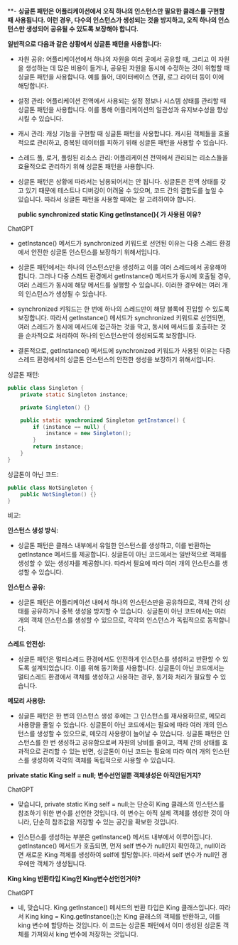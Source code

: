 **- **싱글톤 패턴은 어플리케이션에서 오직 하나의 인스턴스만 필요한 클래스를 구현할 때 사용됩니다. 이런 경우, 다수의 인스턴스가 생성되는 것을 방지하고, 오직 하나의 인스턴스만 생성되어 공유될 수 있도록 보장해야 합니다.**

**일반적으로 다음과 같은 상황에서 싱글톤 패턴을 사용합니다:**

- 자원 공유: 어플리케이션에서 하나의 자원을 여러 곳에서 공유할 때, 그리고 이 자원을 생성하는 데 많은 비용이 들거나, 공유된 자원을 동시에 수정하는 것이 위험할 때 싱글톤 패턴을 사용합니다. 예를 들어, 데이터베이스 연결, 로그 라이터 등이 이에 해당합니다.

- 설정 관리: 어플리케이션 전역에서 사용되는 설정 정보나 시스템 상태를 관리할 때 싱글톤 패턴을 사용합니다. 이를 통해 어플리케이션의 일관성과 유지보수성을 향상시킬 수 있습니다.

- 캐시 관리: 캐싱 기능을 구현할 때 싱글톤 패턴을 사용합니다. 캐시된 객체들을 효율적으로 관리하고, 중복된 데이터를 피하기 위해 싱글톤 패턴을 사용할 수 있습니다.

- 스레드 풀, 로거, 풀링된 리소스 관리: 어플리케이션 전역에서 관리되는 리소스들을 효율적으로 관리하기 위해 싱글톤 패턴을 사용합니다.

- 싱글톤 패턴은 상황에 따라서는 남용되어서는 안 됩니다. 싱글톤은 전역 상태를 갖고 있기 때문에 테스트나 디버깅이 어려울 수 있으며, 코드 간의 결합도를 높일 수 있습니다. 따라서 싱글톤 패턴을 사용할 때에는 잘 고려하여야 합니다.

   **public synchronized static King getInstance(){ 가 사용된 이유?**

ChatGPT
- getInstance() 메서드가 synchronized 키워드로 선언된 이유는 다중 스레드 환경에서 안전한 싱글톤 인스턴스를 보장하기 위해서입니다.

- 싱글톤 패턴에서는 하나의 인스턴스만을 생성하고 이를 여러 스레드에서 공유해야 합니다. 그러나 다중 스레드 환경에서 getInstance() 메서드가 동시에 호출될 경우, 여러 스레드가 동시에 해당 메서드를 실행할 수 있습니다. 이러한 경우에는 여러 개의 인스턴스가 생성될 수 있습니다.

- synchronized 키워드는 한 번에 하나의 스레드만이 해당 블록에 진입할 수 있도록 보장합니다. 따라서 getInstance() 메서드가 synchronized 키워드로 선언되면, 여러 스레드가 동시에 메서드에 접근하는 것을 막고, 동시에 메서드를 호출하는 것을 순차적으로 처리하여 하나의 인스턴스만이 생성되도록 보장합니다.

- 결론적으로, getInstance() 메서드에 synchronized 키워드가 사용된 이유는 다중 스레드 환경에서의 싱글톤 인스턴스의 안전한 생성을 보장하기 위해서입니다.


싱글톤 패턴:

```java
public class Singleton {
    private static Singleton instance;

    private Singleton() {}

    public static synchronized Singleton getInstance() {
        if (instance == null) {
            instance = new Singleton();
        }
        return instance;
    }
}
```

싱글톤이 아닌 코드:

```java
public class NotSingleton {
    public NotSingleton() {}
}
```
비교:

**인스턴스 생성 방식:**

- 싱글톤 패턴은 클래스 내부에서 유일한 인스턴스를 생성하고, 이를 반환하는 getInstance 메서드를 제공합니다.
싱글톤이 아닌 코드에서는 일반적으로 객체를 생성할 수 있는 생성자를 제공합니다. 따라서 필요에 따라 여러 개의 인스턴스를 생성할 수 있습니다.

**인스턴스 공유:**

- 싱글톤 패턴은 어플리케이션 내에서 하나의 인스턴스만을 공유하므로, 객체 간의 상태를 공유하거나 중복 생성을 방지할 수 있습니다.
싱글톤이 아닌 코드에서는 여러 개의 객체 인스턴스를 생성할 수 있으므로, 각각의 인스턴스가 독립적으로 동작합니다.

**스레드 안전성:**

- 싱글톤 패턴은 멀티스레드 환경에서도 안전하게 인스턴스를 생성하고 반환할 수 있도록 설계되었습니다. 이를 위해 동기화를 사용합니다.
싱글톤이 아닌 코드에서는 멀티스레드 환경에서 객체를 생성하고 사용하는 경우, 동기화 처리가 필요할 수 있습니다.

**메모리 사용량:**

- 싱글톤 패턴은 한 번의 인스턴스 생성 후에는 그 인스턴스를 재사용하므로, 메모리 사용량을 줄일 수 있습니다.
싱글톤이 아닌 코드에서는 필요에 따라 여러 개의 인스턴스를 생성할 수 있으므로, 메모리 사용량이 늘어날 수 있습니다.
싱글톤 패턴은 인스턴스를 한 번 생성하고 공유함으로써 자원의 낭비를 줄이고, 객체 간의 상태를 효과적으로 관리할 수 있는 반면, 싱글톤이 아닌 코드는 필요에 따라 여러 개의 인스턴스를 생성하여 각각의 객체를 독립적으로 사용할 수 있습니다.


**private static King self = null;  변수선언일뿐 객체생성은 아직안된거지?**

ChatGPT
- 맞습니다, private static King self = null;는 단순히 King 클래스의 인스턴스를 참조하기 위한 변수를 선언한 것입니다. 이 변수는 아직 실제 객체를 생성한 것이 아니라, 단순히 참조값을 저장할 수 있는 공간을 확보한 것입니다.

- 인스턴스를 생성하는 부분은 getInstance() 메서드 내부에서 이루어집니다. getInstance() 메서드가 호출되면, 먼저 self 변수가 null인지 확인하고, null이라면 새로운 King 객체를 생성하여 self에 할당합니다. 따라서 self 변수가 null인 경우에만 객체가 생성됩니다.


**King king 반환타입 King인 King변수선언인거야?**

ChatGPT
- 네, 맞습니다. King.getInstance() 메서드의 반환 타입은 King 클래스입니다. 따라서 King king = King.getInstance();는 King 클래스의 객체를 반환하고, 이를 king 변수에 할당하는 것입니다. 이 코드는 싱글톤 패턴에서 이미 생성된 싱글톤 객체를 가져와서 king 변수에 저장하는 것입니다.